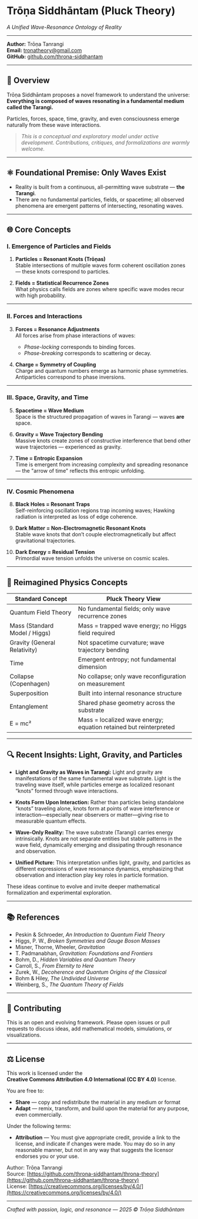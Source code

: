 # Trōṇa Siddhāntam (Pluck Theory)  
*A Unified Wave-Resonance Ontology of Reality*

---

**Author:** Trōṇa Tanrangi  
**Email:** tronatheory@gmail.com  
**GitHub:** [github.com/throna-siddhantam](https://github.com/throna-siddhantam)

---

## 🌌 Overview

Trōṇa Siddhāntam proposes a novel framework to understand the universe:  
**Everything is composed of waves resonating in a fundamental medium called the Tarangi.**  

Particles, forces, space, time, gravity, and even consciousness emerge naturally from these wave interactions.

> *This is a conceptual and exploratory model under active development. Contributions, critiques, and formalizations are warmly welcome.*

---

## ⚛️ Foundational Premise: Only Waves Exist

- Reality is built from a continuous, all-permitting wave substrate — **the Tarangi**.  
- There are no fundamental particles, fields, or spacetime; all observed phenomena are emergent patterns of intersecting, resonating waves.

---

## 🌐 Core Concepts

### I. Emergence of Particles and Fields

1. **Particles = Resonant Knots (Trōṇas)**  
   Stable intersections of multiple waves form coherent oscillation zones — these knots correspond to particles.

2. **Fields = Statistical Recurrence Zones**  
   What physics calls fields are zones where specific wave modes recur with high probability.

---

### II. Forces and Interactions

3. **Forces = Resonance Adjustments**  
   All forces arise from phase interactions of waves:  
   - *Phase-locking* corresponds to binding forces.  
   - *Phase-breaking* corresponds to scattering or decay.

4. **Charge = Symmetry of Coupling**  
   Charge and quantum numbers emerge as harmonic phase symmetries. Antiparticles correspond to phase inversions.

---

### III. Space, Gravity, and Time

5. **Spacetime = Wave Medium**  
   Space is the structured propagation of waves in Tarangi — waves **are** space.

6. **Gravity = Wave Trajectory Bending**  
   Massive knots create zones of constructive interference that bend other wave trajectories — experienced as gravity.

7. **Time = Entropic Expansion**  
   Time is emergent from increasing complexity and spreading resonance — the "arrow of time" reflects this entropic unfolding.

---

### IV. Cosmic Phenomena

8. **Black Holes = Resonant Traps**  
   Self-reinforcing oscillation regions trap incoming waves; Hawking radiation is interpreted as loss of edge coherence.

9. **Dark Matter = Non-Electromagnetic Resonant Knots**  
   Stable wave knots that don’t couple electromagnetically but affect gravitational trajectories.

10. **Dark Energy = Residual Tension**  
    Primordial wave tension unfolds the universe on cosmic scales.

---

## 🔬 Reimagined Physics Concepts

| Standard Concept                | Pluck Theory View                                       |
|-------------------------------|--------------------------------------------------------|
| Quantum Field Theory           | No fundamental fields; only wave recurrence zones      |
| Mass (Standard Model / Higgs) | Mass = trapped wave energy; no Higgs field required    |
| Gravity (General Relativity)   | Not spacetime curvature; wave trajectory bending       |
| Time                          | Emergent entropy; not fundamental dimension            |
| Collapse (Copenhagen)          | No collapse; only wave reconfiguration on measurement |
| Superposition                 | Built into internal resonance structure                 |
| Entanglement                 | Shared phase geometry across the substrate             |
| E = mc²                      | Mass = localized wave energy; equation retained but reinterpreted |

---

## 🔍 Recent Insights: Light, Gravity, and Particles

- **Light and Gravity as Waves in Tarangi:** Light and gravity are manifestations of the same fundamental wave substrate. Light is the traveling wave itself, while particles emerge as localized resonant “knots” formed through wave interactions.

- **Knots Form Upon Interaction:** Rather than particles being standalone “knots” traveling alone, knots form at points of wave interference or interaction—especially near observers or matter—giving rise to measurable quantum effects.

- **Wave-Only Reality:** The wave substrate (Tarangi) carries energy intrinsically. Knots are not separate entities but stable patterns in the wave field, dynamically emerging and dissipating through resonance and observation.

- **Unified Picture:** This interpretation unifies light, gravity, and particles as different expressions of wave resonance dynamics, emphasizing that observation and interaction play key roles in particle formation.

These ideas continue to evolve and invite deeper mathematical formalization and experimental exploration.

---

## 📚 References

- Peskin & Schroeder, *An Introduction to Quantum Field Theory*  
- Higgs, P. W., *Broken Symmetries and Gauge Boson Masses*  
- Misner, Thorne, Wheeler, *Gravitation*  
- T. Padmanabhan, *Gravitation: Foundations and Frontiers*  
- Bohm, D., *Hidden Variables and Quantum Theory*  
- Carroll, S., *From Eternity to Here*  
- Zurek, W., *Decoherence and Quantum Origins of the Classical*  
- Bohm & Hiley, *The Undivided Universe*  
- Weinberg, S., *The Quantum Theory of Fields*

---

## 📢 Contributing

This is an open and evolving framework. Please open issues or pull requests to discuss ideas, add mathematical models, simulations, or visualizations.

---

## ⚖️ License

This work is licensed under the  
**Creative Commons Attribution 4.0 International (CC BY 4.0)** license.

You are free to:  
- **Share** — copy and redistribute the material in any medium or format  
- **Adapt** — remix, transform, and build upon the material for any purpose, even commercially.

Under the following terms:  
- **Attribution** — You must give appropriate credit, provide a link to the license, and indicate if changes were made. You may do so in any reasonable manner, but not in any way that suggests the licensor endorses you or your use.

Author: Trōṇa Tanrangi  
Source: [https://github.com/throna-siddhantam/throna-theory](https://github.com/throna-siddhantam/throna-theory)  
License: [https://creativecommons.org/licenses/by/4.0/](https://creativecommons.org/licenses/by/4.0/)

---

*Crafted with passion, logic, and resonance — 2025 © Trōṇa Siddhāntam*
